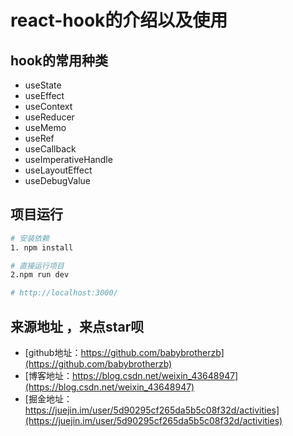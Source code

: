 # react-hook的介绍以及使用
## hook的常用种类
- useState
- useEffect
- useContext
- useReducer
- useMemo
- useRef
- useCallback
- useImperativeHandle
- useLayoutEffect
- useDebugValue


## 项目运行

 ```sh
 # 安装依赖
1. npm install

# 直接运行项目
2.npm run dev

# http://localhost:3000/

```



## 来源地址 ，来点star呗

- [github地址：https://github.com/babybrotherzb](https://github.com/babybrotherzb)
- [博客地址：https://blog.csdn.net/weixin_43648947](https://blog.csdn.net/weixin_43648947)
- [掘金地址：https://juejin.im/user/5d90295cf265da5b5c08f32d/activities](https://juejin.im/user/5d90295cf265da5b5c08f32d/activities)
